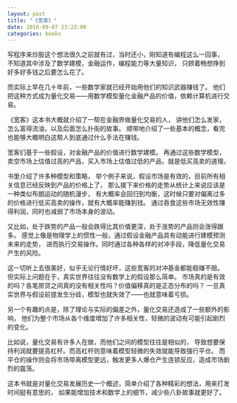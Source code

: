 ```yaml
---
layout: post
title: "《宽客》"
date: 2016-09-07 23:23:00
categories: books
---
```


写程序来炒股这个想法很久之前就有过，当时还小，刚知道有编程这么一回事，
不知道其中涉及了数学建模，金融运作，编程能力等大量知识，
只顾着畅想挣到好多好多钱之后要怎么花了。

而实际上早在几十年前，一些数学家就已经开始用他们的知识武器赚钱了。
他们把这种方式成为量化交易——用数学模型量化金融产品的价值，依赖计算机进行交易。

《宽客》这本书大概就介绍了一帮在金融界做量化交易的人，
讲他们怎么发家，怎么富得流油，以及后面怎么扑街的故事。
顺带地介绍了一些基本的概念，看完也能够大概明白这帮人到底通过什么手法在赚钱。

宽客们基于一些假设，对金融产品的价值进行数学建模。
再通过这些数学模型，卖空市场上估值过高的产品，买入市场上估值过低的产品，就是低买高卖的道理。

书里介绍了许多种模型和策略，
举个例子来说，假设市场是有效的，目前所有相关信息已经反映到产品的价格上了，
那么接下来价格的走势从统计上来说应该是一种类似布朗运动的随机漫步，
有大概率会回归到均衡，这时候只要对偏离过多的价格进行低买高卖的操作，就有大概率能赚到钱。
通过吞食这些市场无效性赚得利润，同时也减弱了市场本身的波动。

又比如，处于跌势的产品一般会跌得比其价值更深，处于涨势的产品则会涨得跟多。
感觉上像是物理学上的惯性一般，通过假设金融产品具有动能进行建模预测未来的走势，
进而执行交易操作。同时通过各种各样的对冲手段，降低量化交易产生的风险。

这一切听上去很美好，似乎无论行情好坏，这些宽客的对冲基金都能稳赚不赔。
但实际上问题在于，真实世界往往没有数学上的假设那么简单。
市场真的是有效的吗？各笔房贷之间真的没有相关性吗？价值偏移真的是正态分布的吗？
一旦真实世界与假设前提发生分歧，模型也就失效了——也就意味着亏损。

另一个有趣的点是，除了理论与实际的偏差之外，量化交易还造成了一些额外的影响，
他们为整个市场从各个维度增加了许多相关性，轻微的波动有可能引起剧烈的变化。

比如说，量化交易有许多人在做，而他们之间的模型往往是相似的，
导致想要保持利润就要提高杠杆。而高杠杆则意味着模型轻微的失效就能导致强行平仓。
而平仓的操作则会将市场带离模型更远，触发更多人爆仓产生连锁反应，造成市场剧烈的震荡。

这本书就是对量化交易发展历史一个概述，简单介绍了各种精彩的想法，用来打发时间挺有意思的，
如果能增加技术和数学上的细节，减少些八卦故事就更好了。

